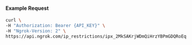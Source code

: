 
#### Example Request
```bash
curl \
-H "Authorization: Bearer {API_KEY}" \
-H "Ngrok-Version: 2" \
https://api.ngrok.com/ip_restrictions/ipx_2MkSAKrjWDmQiHrzYBPmGDQRoEq

